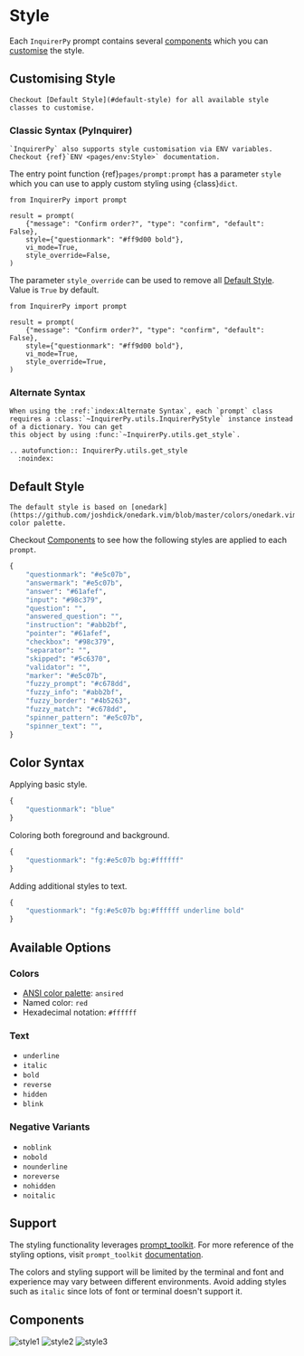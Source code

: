 # Style

Each `InquirerPy` prompt contains several [components](#components) which you can
[customise](#customising-style) the style.

## Customising Style

```{seealso}
Checkout [Default Style](#default-style) for all available style classes to customise.
```

### Classic Syntax (PyInquirer)

```{tip}
`InquirerPy` also supports style customisation via ENV variables. Checkout {ref}`ENV <pages/env:Style>` documentation.
```

The entry point function {ref}`pages/prompt:prompt` has a parameter `style` which you can use to apply custom styling using {class}`dict`.

```
from InquirerPy import prompt

result = prompt(
    {"message": "Confirm order?", "type": "confirm", "default": False},
    style={"questionmark": "#ff9d00 bold"},
    vi_mode=True,
    style_override=False,
)
```

The parameter `style_override` can be used to remove all [Default Style](#default-style). Value is `True` by default.

```
from InquirerPy import prompt

result = prompt(
    {"message": "Confirm order?", "type": "confirm", "default": False},
    style={"questionmark": "#ff9d00 bold"},
    vi_mode=True,
    style_override=True,
)
```

### Alternate Syntax

```{eval-rst}
When using the :ref:`index:Alternate Syntax`, each `prompt` class requires a :class:`~InquirerPy.utils.InquirerPyStyle` instance instead of a dictionary. You can get
this object by using :func:`~InquirerPy.utils.get_style`.

.. autofunction:: InquirerPy.utils.get_style
  :noindex:
```

## Default Style

```{note}
The default style is based on [onedark](https://github.com/joshdick/onedark.vim/blob/master/colors/onedark.vim) color palette.
```

Checkout [Components](#components) to see how the following styles are applied to each `prompt`.

```python
{
    "questionmark": "#e5c07b",
    "answermark": "#e5c07b",
    "answer": "#61afef",
    "input": "#98c379",
    "question": "",
    "answered_question": "",
    "instruction": "#abb2bf",
    "pointer": "#61afef",
    "checkbox": "#98c379",
    "separator": "",
    "skipped": "#5c6370",
    "validator": "",
    "marker": "#e5c07b",
    "fuzzy_prompt": "#c678dd",
    "fuzzy_info": "#abb2bf",
    "fuzzy_border": "#4b5263",
    "fuzzy_match": "#c678dd",
    "spinner_pattern": "#e5c07b",
    "spinner_text": "",
}
```

## Color Syntax

Applying basic style.

```python
{
    "questionmark": "blue"
}
```

Coloring both foreground and background.

```python
{
    "questionmark": "fg:#e5c07b bg:#ffffff"
}
```

Adding additional styles to text.

```python
{
    "questionmark": "fg:#e5c07b bg:#ffffff underline bold"
}
```

## Available Options

### Colors

- [ANSI color palette](https://www.lihaoyi.com/post/BuildyourownCommandLinewithANSIescapecodes.html#8-colors): `ansired`
- Named color: `red`
- Hexadecimal notation: `#ffffff`

### Text

- `underline`
- `italic`
- `bold`
- `reverse`
- `hidden`
- `blink`

### Negative Variants

- `noblink`
- `nobold`
- `nounderline`
- `noreverse`
- `nohidden`
- `noitalic`

## Support

The styling functionality leverages [prompt_toolkit](https://github.com/prompt-toolkit/python-prompt-toolkit).
For more reference of the styling options, visit `prompt_toolkit` [documentation](https://python-prompt-toolkit.readthedocs.io/en/master/pages/advanced_topics/styling.html).

The colors and styling support will be limited by the terminal and font and experience may vary between different environments. Avoid
adding styles such as `italic` since lots of font or terminal doesn't support it.

## Components

![style1](https://assets.kazhala.me/InquirerPy/inquirerpy-style1.png)
![style2](https://assets.kazhala.me/InquirerPy/inquirerpy-style2.png)
![style3](https://assets.kazhala.me/InquirerPy/inquirerpy-style3.png)
